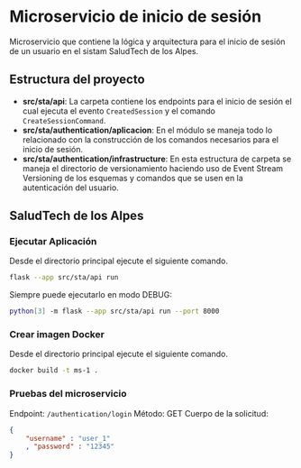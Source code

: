 # Microservicio de inicio de sesión

Microservicio que contiene la lógica y arquitectura para el inicio de sesión de un usuario en el sistam SaludTech de los Alpes.

## Estructura del proyecto

- **src/sta/api**: La carpeta contiene los endpoints para el inicio de sesión el cual ejecuta el evento `CreatedSession` y el comando `CreateSessionCommand`.
- **src/sta/authentication/aplicacion**: En el módulo se maneja todo lo relacionado con la construcción de los comandos necesarios para el inicio de sesión.
- **src/sta/authentication/infrastructure**: En esta estructura de carpeta se maneja el directorio de versionamiento haciendo uso de Event Stream Versioning de los esquemas y comandos que se usen en la autenticación del usuario.

## SaludTech de los Alpes
### Ejecutar Aplicación

Desde el directorio principal ejecute el siguiente comando.

```bash
flask --app src/sta/api run
```

Siempre puede ejecutarlo en modo DEBUG:

```bash
python[3] -m flask --app src/sta/api run --port 8000
```

### Crear imagen Docker

Desde el directorio principal ejecute el siguiente comando.

```bash
docker build -t ms-1 .
```

### Pruebas del microservicio

Endpoint: `/authentication/login`
Método: GET
Cuerpo de la solicitud:
```json
{
    "username" : "user_1"
    , "password" : "12345"
}
```

